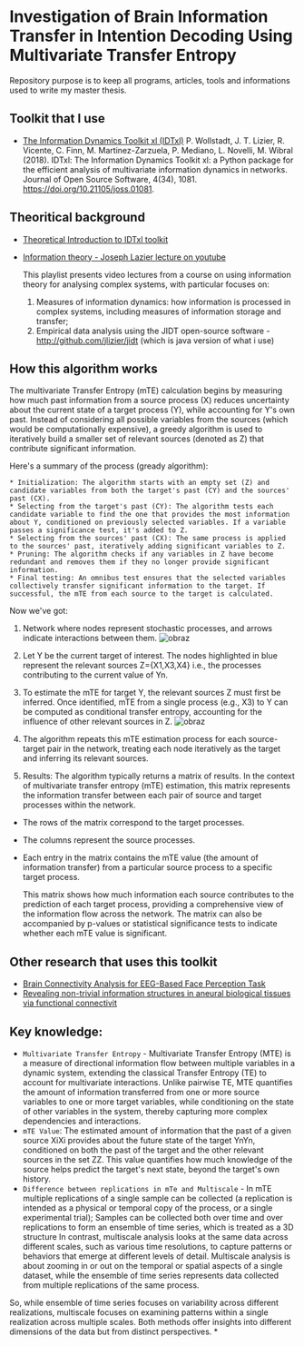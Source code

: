 # Investigation of Brain Information Transfer in Intention Decoding Using Multivariate Transfer Entropy

Repository purpose is to keep all programs, articles, tools and informations used to write my master thesis.






## Toolkit that I use

 - [The Information Dynamics Toolkit xl (IDTxl)](https://github.com/pwollstadt/IDTxl)
    P. Wollstadt, J. T. Lizier, R. Vicente, C. Finn, M. Martinez-Zarzuela, P. Mediano, L. Novelli, M. Wibral (2018). IDTxl: The Information Dynamics Toolkit xl: a Python package for the efficient  analysis of multivariate information dynamics in networks. Journal of Open Source Software, 4(34), 1081. https://doi.org/10.21105/joss.01081.

## Theoritical background

 - [Theoretical Introduction to IDTxl toolkit ](https://github.com/pwollstadt/IDTxl/wiki/Theoretical-Introduction)
 - [Information theory - Joseph Lazier lecture on youtube](https://youtube.com/playlist?list=PLOfPLLxr5gsVLSlmzcMnsFANb-uWkArby&si=CmDHGDc9H7kVCQrs)

   This playlist presents video lectures from a course on using information theory for analysing complex systems, with particular focuses on:
    1. Measures of information dynamics: how information is processed in complex systems, including measures of information storage and transfer;
    2. Empirical data analysis using the JIDT open-source software - http://github.com/jlizier/jidt (which is java version of what i use)

## How this algorithm works

The multivariate Transfer Entropy (mTE) calculation begins by measuring how much past information from a source process (X) reduces uncertainty about the current state of a target process (Y), while accounting for Y's own past. Instead of considering all possible variables from the sources (which would be computationally expensive), a greedy algorithm is used to iteratively build a smaller set of relevant sources (denoted as Z) that contribute significant information.

Here's a summary of the process (gready algorithm):

    * Initialization: The algorithm starts with an empty set (Z) and candidate variables from both the target's past (CY) and the sources' past (CX).
    * Selecting from the target's past (CY): The algorithm tests each candidate variable to find the one that provides the most information about Y, conditioned on previously selected variables. If a variable passes a significance test, it's added to Z.
    * Selecting from the sources' past (CX): The same process is applied to the sources' past, iteratively adding significant variables to Z.
    * Pruning: The algorithm checks if any variables in Z have become redundant and removes them if they no longer provide significant information.
    * Final testing: An omnibus test ensures that the selected variables collectively transfer significant information to the target. If successful, the mTE from each source to the target is calculated.

Now we've got:

1. Network where nodes represent stochastic processes, and arrows indicate interactions between them.
![obraz](https://github.com/user-attachments/assets/c6c50db3-6f2e-4ca7-a540-ed2d1839e503)

2. Let Y be the current target of interest. The nodes highlighted in blue represent the relevant sources Z={X1,X3,X4} i.e., the processes contributing to the current value of Yn​.

3. To estimate the mTE for target Y, the relevant sources Z must first be inferred. Once identified, mTE from a single process (e.g., X3) to Y can be computed as conditional transfer entropy, accounting for the influence of other relevant sources in Z.
![obraz](https://github.com/user-attachments/assets/cd37f0d0-bf4a-46ae-89a5-b3a006422fc8)

4. The algorithm repeats this mTE estimation process for each source-target pair in the network, treating each node iteratively as the target and inferring its relevant sources.

5. Results:
   The algorithm typically returns a matrix of results. In the context of multivariate transfer entropy (mTE) estimation, this matrix represents the information transfer between each pair of source and target processes within the network.

- The rows of the matrix correspond to the target processes.
- The columns represent the source processes.
- Each entry in the matrix contains the mTE value (the amount of information transfer) from a particular source process to a specific target process.

  This matrix shows how much information each source contributes to the prediction of each target process, providing a comprehensive view of the information flow across the network. The matrix can also be accompanied by p-values or statistical significance tests to indicate whether each mTE value is significant.
 
 


## Other research that uses this toolkit

 - [Brain Connectivity Analysis for EEG-Based Face Perception Task](https://app.dimensions.ai/details/publication/pub.1169254368)
 - [Revealing non-trivial information structures in aneural biological tissues via functional connectivit](https://app.dimensions.ai/details/publication/pub.1171650046)





## Key knowledge: 
* `Multivariate Transfer Entropy` - Multivariate Transfer Entropy (MTE) is a measure of directional information flow between multiple variables in a dynamic system, extending the classical Transfer Entropy (TE) to account for multivariate interactions. Unlike pairwise TE, MTE quantifies the amount of information transferred from one or more source variables to one or more target variables, while conditioning on the state of other variables in the system, thereby capturing more complex dependencies and interactions.
* `mTE Value`: The estimated amount of information that the past of a given source XiXi​ provides about the future state of the target YnYn​, conditioned on both the past of the target and the other relevant sources in the set ZZ. This value quantifies how much knowledge of the source helps predict the target's next state, beyond the target's own history.
* `Difference between replications in mTe and Multiscale` - 
In mTE multiple replications of a single sample can be collected (a replication is intended as a physical or temporal copy of the process, or a single experimental trial);
Samples can be collected both over time and over replications to form an ensemble of time series, which is treated as a 3D structure
In contrast, multiscale analysis looks at the same data across different scales, such as various time resolutions, to capture patterns or behaviors that emerge at different levels of detail. Multiscale analysis is about zooming in or out on the temporal or spatial aspects of a single dataset, while the ensemble of time series represents data collected from multiple replications of the same process.

 So, while ensemble of time series focuses on variability across different realizations, multiscale focuses on examining patterns within a single realization across multiple scales. Both methods offer insights into different dimensions of the data but from distinct perspectives.
* 

